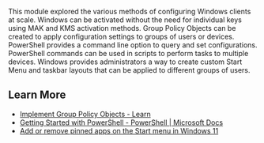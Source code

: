 This module explored the various methods of configuring Windows clients at scale. Windows can be activated without the need for individual keys using MAK and KMS activation methods. Group Policy Objects can be created to apply configuration settings to groups of users or devices. PowerShell provides a command line option to query and set configurations. PowerShell commands can be used in scripts to perform tasks to multiple devices. Windows provides administrators a way to create custom Start Menu and taskbar layouts that can be applied to different groups of users.

## Learn More

 -  [Implement Group Policy Objects - Learn](/learn/modules/implement-group-policy-objects/)
 -  [Getting Started with PowerShell - PowerShell \| Microsoft Docs](https://docs.microsoft.com/powershell/scripting/learn/ps101/01-getting-started?view=powershell-7.2&amp;preserve-view=true)
 -  [Add or remove pinned apps on the Start menu in Windows 11](/windows/configuration/customize-start-menu-layout-windows-11)
